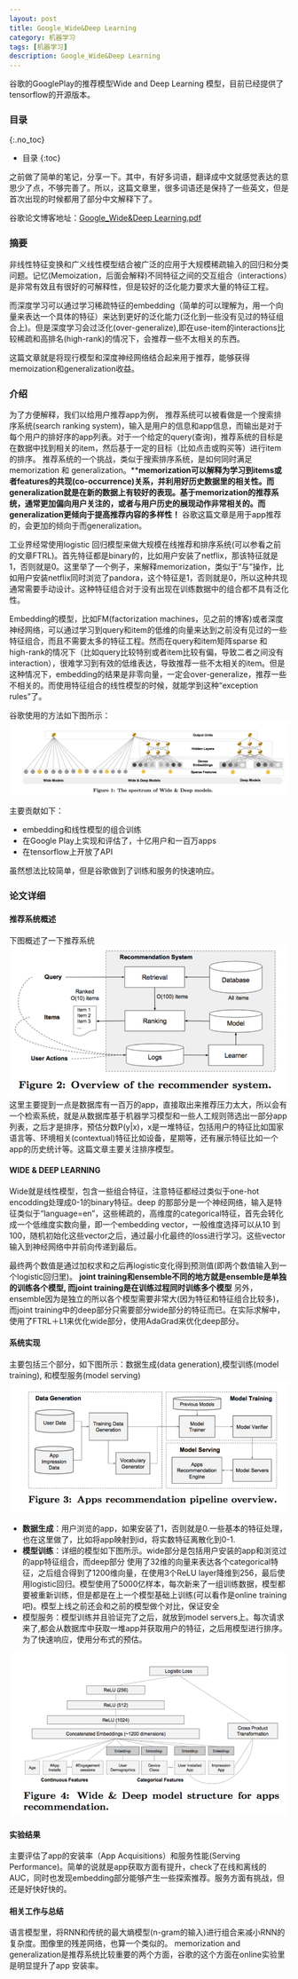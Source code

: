 ```yaml
---
layout: post
title: Google_Wide&Deep Learning
category: 机器学习
tags: [机器学习]
description: Google_Wide&Deep Learning
---
```


谷歌的GooglePlay的推荐模型Wide and Deep Learning 模型，目前已经提供了tensorflow的开源版本。

<!-- more -->


### 目录
{:.no_toc}

* 目录
{:toc}

之前做了简单的笔记，分享一下。其中，有好多词语，翻译成中文就感觉表达的意思少了点，不够完善了。所以，这篇文章里，很多词语还是保持了一些英文，但是首次出现的时候都用了部分中文解释下了。

谷歌论文博客地址：[Google_Wide&Deep Learning.pdf](https://research.googleblog.com/2016/06/wide-deep-learning-better-together-with.html)

### 摘要
非线性特征变换和广义线性模型结合被广泛的应用于大规模稀疏输入的回归和分类问题。记忆(Memoization，后面会解释)不同特征之间的交互组合（interactions）是非常有效且有很好的可解释性，但是较好的泛化能力要求大量的特征工程。

而深度学习可以通过学习稀疏特征的embedding（简单的可以理解为，用一个向量来表达一个具体的特征）来达到更好的泛化能力(泛化到一些没有见过的特征组合上)。但是深度学习会过泛化(over-generalize),即在use-item的interactions比较稀疏和高排名(high-rank)的情况下，会推荐一些不太相关的东西。

这篇文章就是将现行模型和深度神经网络结合起来用于推荐，能够获得memoization和generalization收益。

### 介绍
为了方便解释，我们以给用户推荐app为例，
推荐系统可以被看做是一个搜索排序系统(search ranking system)，输入是用户的信息和app信息，而输出是对于每个用户的排好序的app列表。对于一个给定的query(查询)，推荐系统的目标是在数据中找到相关的item，然后基于一定的目标（比如点击或购买等）进行item的排序。
推荐系统的一个挑战，类似于搜索排序系统，是如何同时满足memorization 和 generalization。****memorization可以解释为学习到items或者features的共现(co-occurrence)关系，并利用好历史数据里的相关性。而generalization就是在新的数据上有较好的表现。基于memorization的推荐系统，通常更加偏向用户关注的，或者与用户历史的展现动作非常相关的。而generalization更倾向于提高推荐内容的多样性！** 谷歌这篇文章是用于app推荐的，会更加的倾向于而generalization。

工业界经常使用logistic 回归模型来做大规模在线推荐和排序系统(可以参看之前的文章FTRL)。首先特征都是binary的，比如用户安装了netflix，那该特征就是1，否则就是0。这里举了一个例子，来解释memorization，类似于“与”操作，比如用户安装netflix同时浏览了pandora，这个特征是1，否则就是0，所以这种共现通常需要手动设计。这种特征组合对于没有出现在训练数据中的组合都不具有泛化性。

Embedding的模型，比如FM(factorization machines，见之前的博客)或者深度神经网络，可以通过学习到query和item的低维的向量来达到之前没有见过的一些特征组合，而且不需要太多的特征工程。然而在query和item矩阵sparse 和 high-rank的情况下（比如query比较特别或者item比较有偏，导致二者之间没有interaction），很难学习到有效的低维表达，导致推荐一些不太相关的item。但是这种情况下，embedding的结果是非零向量，一定会over-generalize，推荐一些不相关的。而使用特征组合的线性模型的时候，就能学到这种“exception rules”了。

谷歌使用的方法如下图所示：
![wdnn_01.png](/images/machinelearning/wdnn_01.png)

主要贡献如下：
- embedding和线性模型的组合训练
- 在Google Play上实现和评估了，十亿用户和一百万apps
- 在tensorflow上开放了API

虽然想法比较简单，但是谷歌做到了训练和服务的快速响应。
### 论文详细
#### 推荐系统概述
下图概述了一下推荐系统
![wdnn_02.png](/images/machinelearning/wdnn_02.png)
这里主要提到一点是数据库有一百万的app，直接取出来推荐压力太大，所以会有一个检索系统，就是从数据库基于机器学习模型和一些人工规则筛选出一部分app列表，之后才是排序，预估分数P(y|x)，x是一堆特征，包括用户的特征比如国家语言等、环境相关(contextual)特征比如设备，星期等，还有展示特征比如一个app的历史统计等。这篇文章主要关注排序模型。

#### WIDE & DEEP LEARNING
Wide就是线性模型，包含一些组合特征，注意特征都经过类似于one-hot encodding处理成0-1的binary特征。deep 的那部分是一个神经网络，输入是特征类似于“language=en”，这些稀疏的，高维度的categorical特征，首先会转化成一个低维度实数向量，即一个embedding vector，一般维度选择可以从10 到100，随机初始化这些vector之后，通过最小化最终的loss进行学习。这些vector输入到神经网络中并前向传递到最后。

最终两个数值是通过加权求和之后再logistic变化得到预测值(即两个数值输入到一个logistic回归里)。
**joint training和ensemble不同的地方就是ensemble是单独的训练各个模型, 而joint training是在训练过程同时训练多个模型**
另外，ensemble因为是独立的所以各个模型需要非常大(因为特征和特征组合比较多)，而joint training中的deep部分只需要部分wide部分的特征而已。在实际求解中，使用了FTRL＋L1来优化wide部分，使用AdaGrad来优化deep部分。

#### 系统实现
主要包括三个部分，如下图所示：数据生成(data generation),模型训练(model training), 和模型服务(model serving)
![wdnn_03.png](/images/machinelearning/wdnn_03.png)

- **数据生成**：用户浏览的app，如果安装了1，否则就是0.一些基本的特征处理，也在这里做了，比如将app映射到id，将实数特征离散化到0-1.
- **模型训练**：详细的模型如下图所示。wide部分是包括用户安装的app和浏览过的app特征组合，而deep部分 使用了32维的向量来表达各个categorical特征，之后组合得到了1200维向量，在使用3个ReLU layer降维到256，最后使用logistic回归。模型使用了5000亿样本，每次新来了一组训练数据，模型都要被重新训练，但是都是在上一个模型基础上训练(可以看作是online training吧)。模型上线之前还会和之前的模型做个对比，保证安全
- 模型服务：模型训练并且验证完了之后，就放到model servers上。每次请求来了,都会从数据库中获取一堆app并获取用户的特征，之后用模型进行排序。为了快速响应，使用分布式的预估。

![wdnn_04.png](/images/machinelearning/wdnn_04.png)

#### 实验结果
主要评估了app的安装率（App Acquisitions）和服务性能(Serving Performance)。简单的说就是app获取方面有提升，check了在线和离线的AUC，同时也发现embedding部分能够产生一些探索推荐。服务方面有挑战，但还是好快好快的。

#### 相关工作与总结
语言模型里，将RNN和传统的最大熵模型(n-gram的输入)进行组合来减小RNN的复杂度。图像里的残差网络，也算一个类似的。
memorization and generalization是推荐系统比较重要的两个方面，谷歌的这个方面在online实验里是明显提升了app 安装率。








